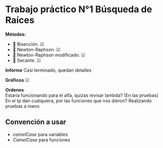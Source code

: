 # Trabajo práctico N°1 Búsqueda de Raíces

**Métodos:**
* 🔷 Bisección. ☑
* 🔺 Newton-Raphson. ☑
* 🔶 Newton-Raphson modificado. ☑
* 🌳 Secante. ☑

**Informe**
    Casi terminado, quedan detalles

**Gráficos**
    ☑
    
**Ordenes**  
    Estaria funcionando para el alfa, quizas revisar lambda? (En las pruebas)  
    En el tp dan cualquiera, por las funciones que nos dieron?
    Realizando pruebas a mano

## Convención a usar
* *camelCase* para variables
* *CamelCase* para funciones
